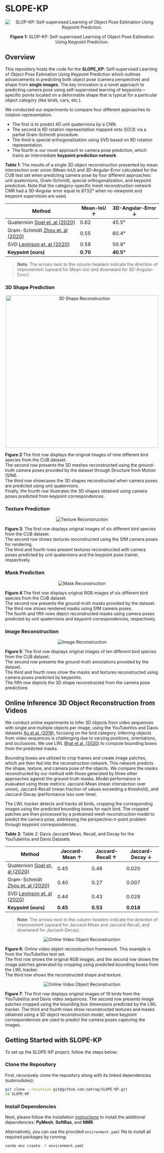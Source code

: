 # SLOPE-KP

<div align="center">
  <img src="images/slope_kp.png" alt="SLOP-KP: Self-supervised Learning of Object Pose Estimation Using Keypoint Prediction." />
  <p><b>Figure 1:</b> SLOP-KP: Self-supervised Learning of Object Pose Estimation Using Keypoint Prediction.
</div>


Overview
--------
This repository hosts the code for the **SLOPE_KP**: Self-supervised Learning of Object Pose Estimation Using Keypoint Prediction
which outlines advancements in predicting both object pose (camera perspective) and shape from **single images**. 
The key innovation is a novel approach to predicting camera pose using self-supervised learning of keypoints—specific 
points located on a deformable shape that is typical for a particular object category (like birds, cars, etc.).

We conducted our experiments to compare four different approaches to rotation representation. 
- The first is to predict 4D unit quaternions by a CNN.
- The second is 6D rotation representation mapped onto SO(3) via a partial Gram-Schmidt procedure.
- The third is special orthogonalization using SVD based on 9D rotation representation. 
- The fourth is our novel approach to camera pose prediction, which trains an intermediate **keypoint prediction network**.


**Table 1**: The results of a single 3D object reconstruction presented by mean intersection over union (Mean-IoU) and 3D-Angular-Error calculated for the CUB test set when predicting camera pose by four different approaches: unit quaternions, Gram-Schmidt, special orthogonalization, and keypoint prediction. Note that the category-specific mesh reconstruction network CMR had a 3D-Angular error equal to 87.52° when no viewpoint and keypoint supervision are used.

| Method | Mean-IoU &#8593; | 3D-Angular-Error &#8595; |
| --- | --- | --- |
| Quaternion [Goel et. al (2020)](https://arxiv.org/abs/2007.10982) | 0.62 | 45.5° |
| Gram-Schmidt [Zhou et. al (2020)](https://arxiv.org/abs/1812.07035) | 0.55 | 60.4° |
| SVD [Levinson et. al (2020)](https://arxiv.org/abs/2006.14616) | 0.58 | 50.8° |
| **Keypoint (ours)** | **0.70** | **40.5°** |

> **Note**: The arrows next to the column headers indicate the direction of improvement (upward for Mean-IoU and downward for 3D-Angular-Error).


<h3>3D Shape Prediction</h3>

<div align="center">
  <img src="images/SLOPE_KP_fig3.png" alt="3D Shape Reconstruction" width="500" />
</div>

**Figure 2**:The first row displays the original images of nine different bird species from the CUB dataset. <br />
  The second row presents the 3D meshes reconstructed using the ground-truth camera poses provided by the dataset through Structure from Motion (SfM). <br />
  The third row showcases the 3D shapes reconstructed when camera poses are predicted using unit quaternions. <br />
  Finally, the fourth row illustrates the 3D shapes obtained using camera poses predicted from keypoint correspondences.</p>


<h3>Texture Prediction</h3>

<div align="center">
  <img src="images/SLOPE_KP_fig4.png" alt="Texture Reconstruction" />
</div>

**Figure 3**: The first row displays original images of six different bird species from the CUB dataset. <br />
  The second row shows textures reconstructed using the SfM camera poses for rendering. <br />
  The third and fourth rows present textures reconstructed with camera poses predicted by unit quaternions and the keypoint pose trainer, respectively.</p>


<h3>Mask Prediction</h3>

<div align="center">
  <img src="images/SLOPE_KP_fig5.png" alt="Mask Reconstruction" />
</div>

**Figure 4**:The first row displays original RGB images of six different bird species from the CUB dataset. <br />
  The second row presents the ground-truth masks provided by the dataset. <br />
  The third row shows rendered masks using SfM camera poses. <br />
  The fourth and fifth rows depict reconstructed masks using camera poses predicted by unit quaternions and keypoint correspondences, respectively.</p>


<h3>Image Reconstruction</h3>

<div align="center">
  <img src="images/SLOPE_KP_fig6.png" alt="Image Reconstruction"/>
</div>

**Figure 5**: The first row displays original images of ten different bird species from the CUB dataset. <br />
            The second row presents the ground-truth annotations provided by the dataset. <br />
            The third and fourth rows show the masks and textures reconstructed using camera poses predicted by keypoints. <br />
            The fifth row depicts the 3D shape reconstructed from the camera pose predictions


## Online Inference 3D Object Reconstruction from Videos

We conduct online experiments to infer 3D objects from video sequences with single and multiple objects per image, 
using the YouTubeVos and Davis datasets [Xu et al. (2018)](https://arxiv.org/abs/1809.03327), 
focusing on the bird category. Inferring objects from video sequences is challenging due to varying positions, 
orientations, and occlusions. We use LWL [Bhat et al. (2020)](https://arxiv.org/abs/2003.11540) to compute 
bounding boxes from the predicted masks.

Bounding boxes are utilized to crop frames and create image patches, which are then fed into the reconstruction network. 
This network predicts the shape, texture, and camera pose of the objects. We compare the masks reconstructed by 
our method with those generated by three other approaches against the ground-truth masks. Model performance 
is evaluated using three metrics: Jaccard-Mean (mean intersection over union), Jaccard-Recall (mean fraction of values exceeding a threshold), 
and Jaccard-Decay (performance loss over time).

The LWL tracker detects and tracks all birds, cropping the corresponding images using the predicted bounding boxes for each bird. 
The cropped patches are then processed by a pretrained mesh reconstruction model to predict the camera pose, 
addressing the perspective-n-point problem through keypoint correspondences.

**Table 2**: Table 2: Davis Jaccard Mean, Recall, and Decay for the YouTubeVos and Davis Datasets

| Method | Jaccard-Mean &#8593; | Jaccard-Recall &#8593; | Jaccard-Decay &#8595; |
| --- | --- | --- | --- |
| Quaternion [Goel et. al (2020)](https://arxiv.org/abs/2007.10982) | 0.45 | 0.48 | 0.020 |
| Gram-Schmidt [Zhou et. al (2020)](https://arxiv.org/abs/1812.07035) | 0.40 | 0.27 | 0.007 |
| SVD [Levinson et. al (2020)](https://arxiv.org/abs/2006.14616) | 0.44 | 0.43 | 0.028 |
| **Keypoint (ours)** | **0.45** | **0.53** | **0.018** |

> **Note**: The arrows next to the column headers indicate the direction of improvement (upward for Jaccard-Mean and Jaccard-Recall, and downward for Jaccard-Decay).

<div align="center">
  <img src="images/SLOPE_KP_online.png" alt="Online Video Object Reconstruction"/>
</div>

**Figure 6**: Online video object reconstruction framework. This example is from the YouTubeVos test set.  
The first row shows the original RGB images, and the second row shows the image patches generated by cropping using predicted bounding boxes from the LWL tracker.  
The third row shows the reconstructed shape and texture.

<div align="center">
  <img src="images/SLOPE_KP_fig7.png" alt="Online Video Object Reconstruction"/>
</div>

**Figure 7**: The first row displays original images of 10 birds from the YouTubeVos and Davis video sequences.
            The second row presents image patches cropped using the bounding box dimensions predicted by the LWL tracker.
            The third and fourth rows show reconstructed textures and masks obtained using a 3D object reconstruction model,
            where keypoint correspondences are used to predict the camera poses capturing the images.


## Getting Started with SLOPE-KP

To set up the SLOPE-KP project, follow the steps below:

### Clone the Repository

First, recursively clone the repository along with its linked dependencies (submodules):

```bash
git clone --recursive git@github.com:zahrag/SLOPE-KP.git
cd SLOPE-KP
```

### Install Dependencies

Next, please follow the installation [instructions](https://github.com/shubham-goel/ucmr/blob/master/docs/installation.md) 
to install the additional dependencies: **PyMesh**, **SoftRas**, and **NMR**.

Alternatively, you can use the provided `environment.yaml` file to install all required packages by running:

```bash
conda env create -f environment.yaml
```
